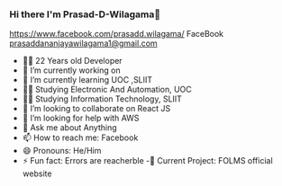 ### Hi there I'm Prasad-D-Wilagama👋
https://www.facebook.com/prasadd.wilagama/ FaceBook  prasaddananjayawilagama1@gmail.com

- 👨‍💻 22 Years old Developer
- 🔭 I’m currently working on 
- 🌱 I’m currently learning UOC ,SLIIT
- 👨‍🎓 Studying Electronic And Automation, UOC
- 👨‍🎓 Studying Information Technology, SLIIT
- 👯 I’m looking to collaborate on React JS
- 🤔 I’m looking for help with AWS
- 💬 Ask me about Anything
- 📫 How to reach me: Facebook
- 😄 Pronouns: He/Him
- ⚡ Fun fact: Errors are reacherble 
-🚧 Current Project: FOLMS official website

